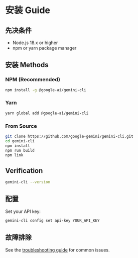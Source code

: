 # 安装 Guide

## 先决条件

- Node.js 18.x or higher
- npm or yarn package manager

## 安装 Methods

### NPM (Recommended)

```bash
npm install -g @google-ai/gemini-cli
```

### Yarn

```bash
yarn global add @google-ai/gemini-cli
```

### From Source

```bash
git clone https://github.com/google-gemini/gemini-cli.git
cd gemini-cli
npm install
npm run build
npm link
```

## Verification

```bash
gemini-cli --version
```

## 配置

Set your API key:

```bash
gemini-cli config set api-key YOUR_API_KEY
```

## 故障排除

See the [troubleshooting guide](./troubleshooting.md) for common issues.
